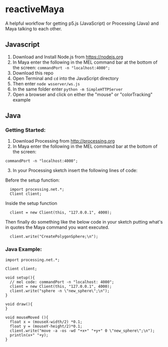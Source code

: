 # reactiveMaya
A helpful  workflow for getting p5.js (JavaScript) or Processing (Java) and Maya talking to each other.

## Javascript
1. Download and Install Node.js from <https://nodejs.org>
1. In Maya enter the following in the MEL command bar at the bottom of the screen: `commandPort -n "localhost:4000";`
1. Download this repo
1. Open Terminal and `cd` into the JavaScript directory
1. Then enter `node wsserver/ws.js`
1. In the same folder enter `python -m SimpleHTTPServer`
1. Open a browser and click on either the "mouse" or "colorTracking" example

## Java

### Getting Started:
1. Download Processing from http://processing.org
2. In Maya enter the following in the MEL command bar at the bottom of the screen:
```
commandPort -n "localhost:4000";
```
3. In your Processing sketch insert the following lines of code:

  Before the setup function:
  ```
    import processing.net.*;
    Client client;
  ```
  Inside the setup function
  ```
    client = new Client(this, "127.0.0.1", 4000);
  ```
  Then finally do something like the below code in your sketch putting what's in quotes the Maya command you want executed.
  ```
    client.write("CreatePolygonSphere;\n");
  ```

### Java Example:
```
import processing.net.*;

Client client;

void setup(){
  // mel code: commandPort -n "localhost: 4000";
  client = new Client(this, "127.0.0.1", 4000);
  client.write("sphere -n \"new_sphere\";\n");
}

void draw(){
}

void mouseMoved (){
  float x = (mouseX-width/2) *0.1;
  float y = (mouseY-height/2)*0.1;
  client.write("move -a -os -wd "+x+" "+y+" 0 \"new_sphere\";\n");
  println(x+" "+y);
}
```
